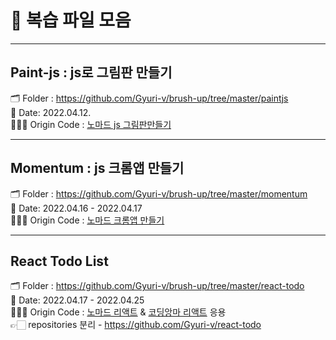 # 🥸 복습 파일 모음

---

## Paint-js : js로 그림판 만들기

🗂 Folder : https://github.com/Gyuri-v/brush-up/tree/master/paintjs  
📅 Date: 2022.04.12.  
👩🏻‍💻 Origin Code : [노마드 js 그림판만들기](https://github.com/Gyuri-v/paintjs)

---

## Momentum : js 크롬앱 만들기

🗂 Folder : https://github.com/Gyuri-v/brush-up/tree/master/momentum  
📅 Date: 2022.04.16 - 2022.04.17  
👩🏻‍💻 Origin Code : [노마드 크롬앱 만들기](https://github.com/Gyuri-v/nomad-chrome)

---

## React Todo List

🗂 Folder : https://github.com/Gyuri-v/brush-up/tree/master/react-todo  
📅 Date: 2022.04.17 - 2022.04.25  
👩🏻‍💻 Origin Code : [노마드 리액트](https://github.com/Gyuri-v/nomad-react-beginners) & [코딩앙마 리액트](https://github.com/Gyuri-v/react-studyplanner) 응용  
👉🏻 repositories 분리 - https://github.com/Gyuri-v/react-todo
